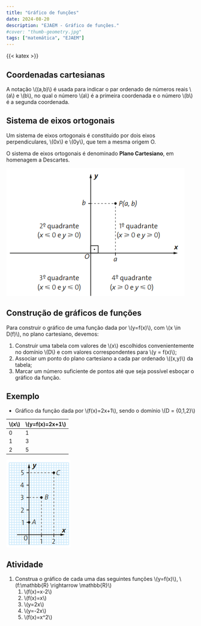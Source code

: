 ```yaml
---
title: "Gráfico de funções"
date: 2024-08-20
description: "EJAEM - Gráfico de funções."
#cover: "thumb-geometry.jpg"
tags: ["matemática", "EJAEM"]
---
```


{{< katex >}}

## Coordenadas cartesianas

A notação \\((a,b)\\) é usada para indicar o par ordenado de números reais \\(a\\) e \\(b\\), no qual o número \\(a\\) é a primeira coordenada e o número \\(b\\) é a segunda coordenada.

## Sistema de eixos ortogonais

Um sistema de eixos ortogonais é constituído por dois eixos perpendiculares, \\(0x\\) e \\(0y\\), que tem a mesma origem O.

O sistema de eixos ortogonais é denominado **Plano Cartesiano**, em homenagem a Descartes.

![Plano Cartesiano](plano_cartesiano.png)

## Construção de gráficos de funções

Para construir o gráfico de uma função dada por \\(y=f(x)\\), com \\(x \in D(f)\\), no plano cartesiano, devemos:

1. Construir uma tabela com valores de \\(x\\) escolhidos convenientemente no domínio \\(D\\) e com valores correspondentes para \\(y = f(x)\\);
2. Associar um ponto do plano cartesiano a cada par ordenado \\((x,y)\\) da tabela;
3. Marcar um número suficiente de pontos até que seja possível esboçar o gráfico da função.

## Exemplo

- Gráfico da função dada por \\(f(x)=2x+1\\), sendo o domínio \\(D = \{0,1,2\}\\)

| \\(x\\) | \\(y=f(x)=2x+1\\) |
| --- | --- |
| 0 | 1 |
| 1 | 3 |
| 2 | 5 |

![Gráfico da função](grafico01.png)

## Atividade

1. Construa o gráfico de cada uma das seguintes funções \\(y=f(x)\\), \\(f:\mathbb{R} \rightarrow \mathbb{R}\\)
    1. \\(f(x)=x-2\\)
    2. \\(f(x)=x\\)
    3. \\(y=2x\\)
    4. \\(y=-2x\\)
    5. \\(f(x)=x^2\\)